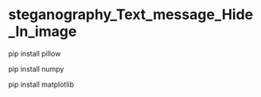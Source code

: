 # steganography_Text_message_Hide_In_image

pip install pillow



pip install numpy





pip install matplotlib
